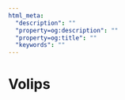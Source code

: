 ```yaml
---
html_meta:
  "description": ""
  "property=og:description": ""
  "property=og:title": ""
  "keywords": ""
---
```


# Volips
